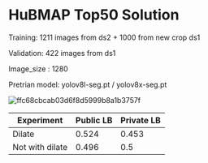 # HuBMAP Top50 Solution



Training: 1211 images from ds2 + 1000 from new crop ds1

Validation: 422 images from ds1

Image_size : 1280 

Pretrian model: yolov8l-seg.pt / yolov8x-seg.pt

![ffc68cbcab03d6f8d5999b8a1b3757f](https://github.com/WPR001/HuBMAP_solution/assets/77914093/306a35ed-a421-47da-b94c-52254b2312bc)

| Experiment      | Public LB | Private LB |
| --------------- | --------- | ---------- |
| Dilate          | 0.524     | 0.453      |
| Not with dilate | 0.496     | 0.5        |

